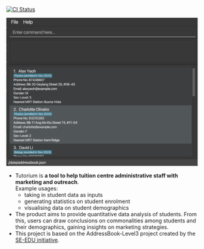 [![CI Status](https://github.com/se-edu/addressbook-level3/workflows/Java%20CI/badge.svg)](https://github.com/se-edu/addressbook-level3/actions)

![Ui](docs/images/Ui.png)

* Tutorium is **a tool to help tuition centre administrative staff with marketing and outreach**.<br>
  Example usages:
  * taking in student data as inputs 
  * generating statistics on student enrolment
  * visualising data on student demographics
* The product aims to provide quantitative data analysis of students. From this, users can draw conclusions on commonalities among students and their demographics, gaining insights on marketing strategies.
* This project is based on the AddressBook-Level3 project created by the [SE-EDU initiative](https://se-education.org).